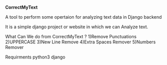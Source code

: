 **CorrectMyText**

A tool to perform some opertaion for analyzing text data in Django backend

It is a simple django project or website in which we can Analyze text.

What Can We do from CorrectMyText ?
1)Remove Punctuations
2)UPPERCASE
3)New Line Remove
4)Extra Spaces Remover
5)Numbers Remover


Requirments
python3
django

